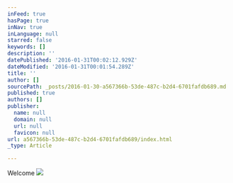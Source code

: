 ```yaml
---
inFeed: true
hasPage: true
inNav: true
inLanguage: null
starred: false
keywords: []
description: ''
datePublished: '2016-01-31T00:02:12.929Z'
dateModified: '2016-01-31T00:01:54.289Z'
title: ''
author: []
sourcePath: _posts/2016-01-30-a567366b-53de-487c-b2d4-6701fafdb689.md
published: true
authors: []
publisher:
  name: null
  domain: null
  url: null
  favicon: null
url: a567366b-53de-487c-b2d4-6701fafdb689/index.html
_type: Article

---
```

Welcome
![](https://the-grid-user-content.s3-us-west-2.amazonaws.com/ad1f3f1c-8683-4dcd-aec8-0f571bcc646d.jpg)